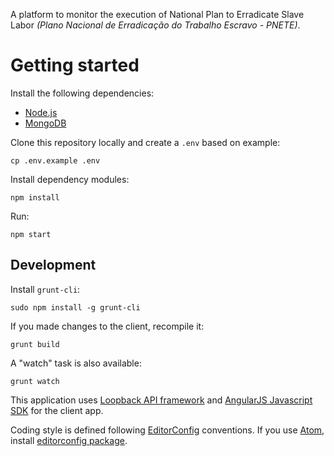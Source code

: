 A platform to monitor the execution of National Plan to Erradicate Slave Labor *(Plano Nacional de Erradicação do Trabalho Escravo - PNETE)*.

# Getting started

Install the following dependencies:

- [Node.js](nodejs.org)
- [MongoDB](mongodb.org)

Clone this repository locally and create a `.env` based on example:

    cp .env.example .env

Install dependency modules:

    npm install

Run:

    npm start

## Development

Install `grunt-cli`:

    sudo npm install -g grunt-cli

If you made changes to the client, recompile it:

    grunt build

A "watch" task is also available:

    grunt watch

This application uses [Loopback API framework](https://docs.strongloop.com/display/public/LB/LoopBack) and [AngularJS Javascript SDK](https://docs.strongloop.com/display/public/LB/AngularJS+JavaScript+SDK) for the client app.

Coding style is defined following [EditorConfig](http://editorconfig.org) conventions. If you use [Atom](atom.io), install [editorconfig package](https://atom.io/packages/editorconfig).
